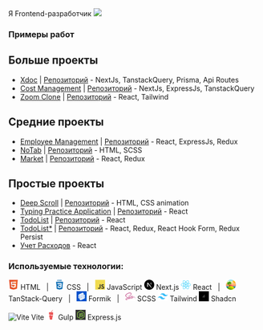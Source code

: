 
<div>Я Frontend-разработчик <img src="https://media.giphy.com/media/WUlplcMpOCEmTGBtBW/giphy.gif" width="30"></div>

### Примеры работ 

## Больше проекты
- [Xdoc](https://xdoc-lake.vercel.app/) | [Репозиторий](https://github.com/ORLOV-DMITRI/xdoc) - NextJs, TanstackQuery, Prisma, Api Routes 
- [Cost Management](https://finance-client-gamma.vercel.app/) | [Репозиторий](https://github.com/ORLOV-DMITRI/financeClient) - NextJs, ExpressJs, TanstackQuery
- [Zoom Clone](https://zoom-clone-eta.vercel.app/) | [Репозиторий](https://github.com/ORLOV-DMITRI/zoom_clone) - React, Tailwind

## Средние проекты
- [Employee Management](https://employee-client-946bu6mwb-orlovwebdevgmailcoms-projects.vercel.app/login) | [Репозиторий](https://github.com/ORLOV-DMITRI/employee-client) - React, ExpressJs, Redux
- [NoTab](https://orlov-dmitri.github.io/NoTab-responsive-layout/) | [Репозиторий](https://github.com/ORLOV-DMITRI/NoTab-responsive-layout) - HTML, SCSS
- [Market](https://nextjs-marketplace-redux.vercel.app/) | [Репозиторий](https://github.com/ORLOV-DMITRI/nextjs-marketplace-redux) - React, Redux
## Простые проекты
- [Deep Scroll](https://orlov-dmitri.github.io/css-deep-scroll/) | [Репозиторий](https://github.com/ORLOV-DMITRI/css-deep-scroll) - HTML, CSS animation
- [Typing Practice Application](https://typing-simulator-iota.vercel.app/) | [Репозиторий](https://github.com/ORLOV-DMITRI/Typing-simulator) - React
- [TodoList](https://github.com/ORLOV-DMITRI/kanban-todo) | [Репозиторий](https://github.com/ORLOV-DMITRI/kanban-todo) - React
- [TodoList*](https://orlov-dmitri.github.io/Todo-Redux-Typescript/) | [Репозиторий](https://github.com/ORLOV-DMITRI/Todo-Redux-Typescript) - React, Redux, React Hook Form,  Redux Persist
- [Учет Расходов](https://orlov-dmitri.github.io/FirstReact-Cost/) - React


### Используемые технологии:

<div>
    <img src="https://github.com/devicons/devicon/blob/master/icons/html5/html5-original.svg" title="HTML" alt="HTML" width="20" height="20"/> HTML &nbsp | &nbsp
    <img src="https://github.com/devicons/devicon/blob/master/icons/css3/css3-plain-wordmark.svg" title="CSS" alt="CSS" width="20" height="20"/> CSS &nbsp | &nbsp
    <img src="https://github.com/devicons/devicon/blob/master/icons/javascript/javascript-original.svg" title="JavaScript" alt="JavaScript" width="20" height="20"/> JavaScript
    <img src="https://github.com/devicons/devicon/blob/master/icons/nextjs/nextjs-original.svg" title="Next.js" alt="Next.js" width="20" height="20"/> Next.js
    <img src="https://github.com/devicons/devicon/blob/master/icons/react/react-original.svg" title="React" alt="React" width="20" height="20"/> React &nbsp | &nbsp
    <img src="/img/tanstack.png" title="Tanstack Query" alt="Tanstack Query" width="20" height="20"/> TanStack-Query &nbsp | &nbsp
    <img src="/img/formik.png" title="Formik" alt="Formik" width="20" height="20"/> Formik &nbsp | &nbsp
    <img src="https://github.com/devicons/devicon/blob/master/icons/sass/sass-original.svg" title="SCSS" alt="SCSS" width="20" height="20"/> SCSS
   <img src="https://github.com/devicons/devicon/blob/master/icons/tailwindcss/tailwindcss-original.svg" title="Tailwind" alt="Tailwind" width="20" height="20"/> Tailwind
  <img src="/img/shad.png" title="Shadcn" alt="Shadcn" width="20" height="20"/> Shadcn   </div>

  <img src="https://vitejs.dev/logo.svg" title="Vite" alt="Vite" width="20" height="20"/> Vite
  <img src="https://github.com/devicons/devicon/blob/master/icons/gulp/gulp-plain.svg" title="gulp" alt="gulp" width="20" height="20"/> Gulp 
  <img src="/img/express.png" title="Express.js" alt="Express.js" width="20" height="20"/> Express.js
</div>












